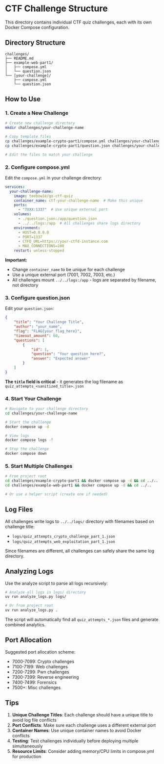 # CTF Challenge Structure

This directory contains individual CTF quiz challenges, each with its own Docker Compose configuration.

## Directory Structure

```
challenges/
├── README.md
├── example-web-part1/
│   ├── compose.yml
│   └── question.json
└── [your-challenge]/
    ├── compose.yml
    └── question.json
```

## How to Use

### 1. Create a New Challenge

```bash
# Create new challenge directory
mkdir challenges/your-challenge-name

# Copy template files
cp challenges/example-crypto-part1/compose.yml challenges/your-challenge-name/
cp challenges/example-crypto-part1/question.json challenges/your-challenge-name/

# Edit the files to match your challenge
```

### 2. Configure compose.yml

Edit the `compose.yml` in your challenge directory:

```yaml
services:
  your-challenge-name:
    image: teebow1e/go-ctf-quiz
    container_name: ctf-your-challenge-name  # Make this unique
    ports:
      - "7XXX:1337"  # Use unique external port
    volumes:
      - ./question.json:/app/question.json
      - ../../logs:/app  # All challenges share logs directory
    environment:
      - HOST=0.0.0.0
      - PORT=1337
      - CTFD_URL=https://your-ctfd-instance.com
      - MAX_CONNECTIONS=100
    restart: unless-stopped
```

**Important:**
- Change `container_name` to be unique for each challenge
- Use a unique external port (7001, 7002, 7003, etc.)
- All challenges mount `../../logs:/app` - logs are separated by filename, not directory

### 3. Configure question.json

Edit your `question.json`:

```json
{
    "title": "Your Challenge Title",
    "author": "your_name",
    "flag": "FLAG{your_flag_here}",
    "timeout_amount": 60,
    "questions": [
        {
            "id": 1,
            "question": "Your question here?",
            "answer": "Expected answer"
        }
    ]
}
```

**The `title` field is critical** - it generates the log filename as `quiz_attempts_<sanitized_title>.json`

### 4. Start Your Challenge

```bash
# Navigate to your challenge directory
cd challenges/your-challenge-name

# Start the challenge
docker compose up -d

# View logs
docker compose logs -f

# Stop the challenge
docker compose down
```

### 5. Start Multiple Challenges

```bash
# From project root
cd challenges/example-crypto-part1 && docker compose up -d && cd ../..
cd challenges/example-web-part1 && docker compose up -d && cd ../..

# Or use a helper script (create one if needed)
```

## Log Files

All challenges write logs to `../../logs/` directory with filenames based on challenge title:

- `logs/quiz_attempts_crypto_challenge_part_1.json`
- `logs/quiz_attempts_web_exploitation_part_1.json`

Since filenames are different, all challenges can safely share the same log directory.

## Analyzing Logs

Use the analyze script to parse all logs recursively:

```bash
# Analyze all logs in logs/ directory
uv run analyze_logs.py logs/

# Or from project root
uv run analyze_logs.py .
```

The script will automatically find all `quiz_attempts_*.json` files and generate combined analytics.

## Port Allocation

Suggested port allocation scheme:
- 7000-7099: Crypto challenges
- 7100-7199: Web challenges
- 7200-7299: Pwn challenges
- 7300-7399: Reverse engineering
- 7400-7499: Forensics
- 7500+: Misc challenges

## Tips

1. **Unique Challenge Titles**: Each challenge should have a unique title to avoid log file conflicts
2. **Port Conflicts**: Make sure each challenge uses a different external port
3. **Container Names**: Use unique container names to avoid Docker conflicts
4. **Testing**: Test challenges individually before deploying multiple simultaneously
5. **Resource Limits**: Consider adding memory/CPU limits in compose.yml for production
